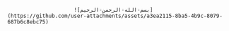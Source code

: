                          ![بسم-الله-الرحمن-الرحيم](https://github.com/user-attachments/assets/a3ea2115-8ba5-4b9c-8079-687b6c8ebc75)
